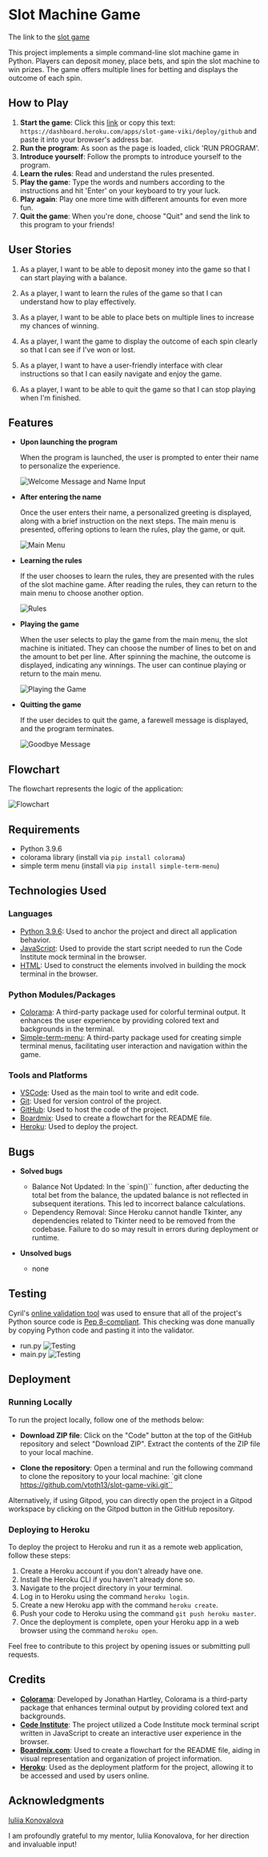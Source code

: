 # Slot Machine Game
The link to the [slot game](https://slot-game-viki-306267ff362d.herokuapp.com/)

This project implements a simple command-line slot machine game in Python. Players can deposit money, place bets, and spin the slot machine to win prizes. The game offers multiple lines for betting and displays the outcome of each spin.

## How to Play

1. **Start the game**: Click this [link](https://dashboard.heroku.com/apps/slot-game-viki/deploy/github) or copy this text: `https://dashboard.heroku.com/apps/slot-game-viki/deploy/github` and paste it into your browser's address bar.
2. **Run the program**: As soon as the page is loaded, click 'RUN PROGRAM'.
3. **Introduce yourself**: Follow the prompts to introduce yourself to the program.
4. **Learn the rules**: Read and understand the rules presented.
5. **Play the game**: Type the words and numbers according to the instructions and hit 'Enter' on your keyboard to try your luck.
6. **Play again**: Play one more time with different amounts for even more fun.
7. **Quit the game**: When you're done, choose "Quit" and send the link to this program to your friends!

## User Stories

1. As a player, I want to be able to deposit money into the game so that I can start playing with a balance.
   
2. As a player, I want to learn the rules of the game so that I can understand how to play effectively.

3. As a player, I want to be able to place bets on multiple lines to increase my chances of winning.

4. As a player, I want the game to display the outcome of each spin clearly so that I can see if I've won or lost.

5. As a player, I want to have a user-friendly interface with clear instructions so that I can easily navigate and enjoy the game.

6. As a player, I want to be able to quit the game so that I can stop playing when I'm finished.

## Features

- **Upon launching the program**

  When the program is launched, the user is prompted to enter their name to personalize the experience.

  ![Welcome Message and Name Input](documentation/welcome_message_name.png)

- **After entering the name**

  Once the user enters their name, a personalized greeting is displayed, along with a brief instruction on the next steps. The main menu is presented, offering options to learn the rules, play the game, or quit.

  ![Main Menu](documentation/main_menu.png)

- **Learning the rules**

  If the user chooses to learn the rules, they are presented with the rules of the slot machine game. After reading the rules, they can return to the main menu to choose another option.

  ![Rules](documentation/rules.png)

- **Playing the game**

  When the user selects to play the game from the main menu, the slot machine is initiated. They can choose the number of lines to bet on and the amount to bet per line. After spinning the machine, the outcome is displayed, indicating any winnings. The user can continue playing or return to the main menu.

  ![Playing the Game](documentation/playing_game.png)

- **Quitting the game**

  If the user decides to quit the game, a farewell message is displayed, and the program terminates.

  ![Goodbye Message](documentation/goodbye_message.png)

## Flowchart
The flowchart represents the logic of the application:

![Flowchart](documentation/flowchart.png)

## Requirements

- Python 3.9.6
- colorama library (install via `pip install colorama`)
- simple term menu (install via `pip install simple-term-menu`)

## Technologies Used

### Languages

- [Python 3.9.6](https://www.python.org/downloads/release/python-396/): Used to anchor the project and direct all application behavior.
- [JavaScript](https://www.javascript.com/): Used to provide the start script needed to run the Code Institute mock terminal in the browser.
- [HTML](https://developer.mozilla.org/en-US/docs/Web/HTML): Used to construct the elements involved in building the mock terminal in the browser.

### Python Modules/Packages

- [Colorama](https://pypi.org/project/colorama/): A third-party package used for colorful terminal output. It enhances the user experience by providing colored text and backgrounds in the terminal.
- [Simple-term-menu](https://pypi.org/project/simple-term-menu/): A third-party package used for creating simple terminal menus, facilitating user interaction and navigation within the game.

### Tools and Platforms

- [VSCode](https://code.visualstudio.com/): Used as the main tool to write and edit code.
- [Git](https://git-scm.com/): Used for version control of the project.
- [GitHub](https://github.com/): Used to host the code of the project.
- [Boardmix](https://boardmix.com/): Used to create a flowchart for the README file.
- [Heroku](https://heroku.com): Used to deploy the project.

## Bugs

+ **Solved bugs**
    - Balance Not Updated: In the `spin()`` function, after deducting the total bet from the balance, the updated balance is not reflected in subsequent iterations. This led to incorrect balance calculations.
    - Dependency Removal: Since Heroku cannot handle Tkinter, any dependencies related to Tkinter need to be removed from the codebase. Failure to do so may result in errors during deployment or runtime.

+ **Unsolved bugs**
    - none

## Testing
Cyril's [online validation tool](https://extendsclass.com/python-tester.html) was used to ensure that all of the project's Python source code is [Pep 8-compliant](https://legacy.python.org/dev/peps/pep-0008/). This checking was done manually by copying Python code and pasting it into the validator.

- run.py
![Testing](documentation/testing_run.png)
- main.py 
![Testing](documentation/testing_main.png)



## Deployment

### Running Locally

To run the project locally, follow one of the methods below:

- **Download ZIP file**: Click on the "Code" button at the top of the GitHub repository and select "Download ZIP". Extract the contents of the ZIP file to your local machine.
  
- **Clone the repository**: Open a terminal and run the following command to clone the repository to your local machine:
`git clone https://github.com/vtoth13/slot-game-viki.git``

Alternatively, if using Gitpod, you can directly open the project in a Gitpod workspace by clicking on the Gitpod button in the GitHub repository.

### Deploying to Heroku

To deploy the project to Heroku and run it as a remote web application, follow these steps:

1. Create a Heroku account if you don't already have one.
2. Install the Heroku CLI if you haven't already done so.
3. Navigate to the project directory in your terminal.
4. Log in to Heroku using the command `heroku login`.
5. Create a new Heroku app with the command `heroku create`.
6. Push your code to Heroku using the command `git push heroku master`.
7. Once the deployment is complete, open your Heroku app in a web browser using the command `heroku open`.

Feel free to contribute to this project by opening issues or submitting pull requests.

## Credits

- [**Colorama**](https://pypi.org/project/colorama/): Developed by Jonathan Hartley, Colorama is a third-party package that enhances terminal output by providing colored text and backgrounds.
- [**Code Institute**](https://codeinstitute.net/): The project utilized a Code Institute mock terminal script written in JavaScript to create an interactive user experience in the browser.
- [**Boardmix.com**](https://boardmix.com/): Used to create a flowchart for the README file, aiding in visual representation and organization of project information.
- [**Heroku**](https://heroku.com): Used as the deployment platform for the project, allowing it to be accessed and used by users online.

## Acknowledgments

[Iuliia Konovalova](https://github.com/IuliiaKonovalova)

I am profoundly grateful to my mentor, Iuliia Konovalova, for her direction and invaluable input!

